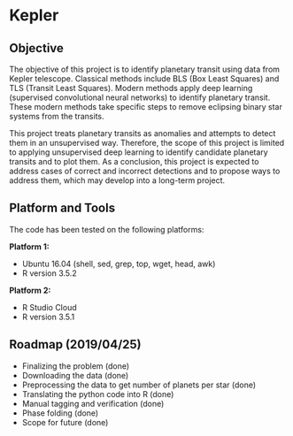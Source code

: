 # Kepler

## Objective

The objective of this project is to identify planetary transit using data from Kepler telescope. Classical methods include BLS (Box Least Squares) and TLS (Transit Least Squares). Modern methods apply deep learning (supervised convolutional neural networks) to identify planetary transit. These modern methods take specific steps to remove eclipsing binary star systems from the transits.

This project treats planetary transits as anomalies and attempts to detect them in an unsupervised way. Therefore, the scope of this project is limited to applying unsupervised deep learning to identify candidate planetary transits and to plot them. As a conclusion, this project is expected to address cases of correct and incorrect detections and to propose ways to address them, which may develop into a long-term project.

## Platform and Tools

The code has been tested on the following platforms:

**Platform 1:**

- Ubuntu 16.04 (shell, sed, grep, top, wget, head, awk)
- R version 3.5.2

**Platform 2:**

- R Studio Cloud
- R version 3.5.1

## Roadmap (2019/04/25)

- Finalizing the problem (done)
- Downloading the data (done)
- Preprocessing the data to get number of planets per star (done)
- Translating the python code into R (done)
- Manual tagging and verification (done)
- Phase folding (done)
- Scope for future (done)
